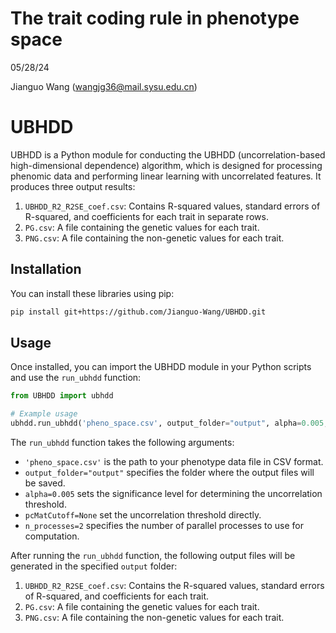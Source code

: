 # The trait coding rule in phenotype space

05/28/24

Jianguo Wang (wangjg36@mail.sysu.edu.cn)
 

# UBHDD

UBHDD is a Python module for conducting the UBHDD (uncorrelation-based high-dimensional dependence) algorithm, which is designed for processing phenomic data and performing linear learning with uncorrelated features. It produces three output results:

1. `UBHDD_R2_R2SE_coef.csv`: Contains R-squared values, standard errors of R-squared, and coefficients for each trait in separate rows.
2. `PG.csv`: A file containing the genetic values for each trait.
3. `PNG.csv`: A file containing the non-genetic values for each trait.

## Installation

You can install these libraries using pip:

```bash
pip install git+https://github.com/Jianguo-Wang/UBHDD.git

```

## Usage

Once installed, you can import the UBHDD module in your Python scripts and use the `run_ubhdd` function:

```python
from UBHDD import ubhdd

# Example usage
ubhdd.run_ubhdd('pheno_space.csv', output_folder="output", alpha=0.005, pcMatCutoff=None, n_processes=2)
```

The `run_ubhdd` function takes the following arguments:

- `'pheno_space.csv'` is the path to your phenotype data file in CSV format.
- `output_folder="output"` specifies the folder where the output files will be saved.
- `alpha=0.005` sets the significance level for determining the uncorrelation threshold.
- `pcMatCutoff=None` set the uncorrelation threshold directly.
- `n_processes=2` specifies the number of parallel processes to use for computation.

After running the `run_ubhdd` function, the following output files will be generated in the specified `output` folder:

1. `UBHDD_R2_R2SE_coef.csv`: Contains the R-squared values, standard errors of R-squared, and coefficients for each trait.
2. `PG.csv`: A file containing the genetic values for each trait.
3. `PNG.csv`: A file containing the non-genetic values for each trait.


```
